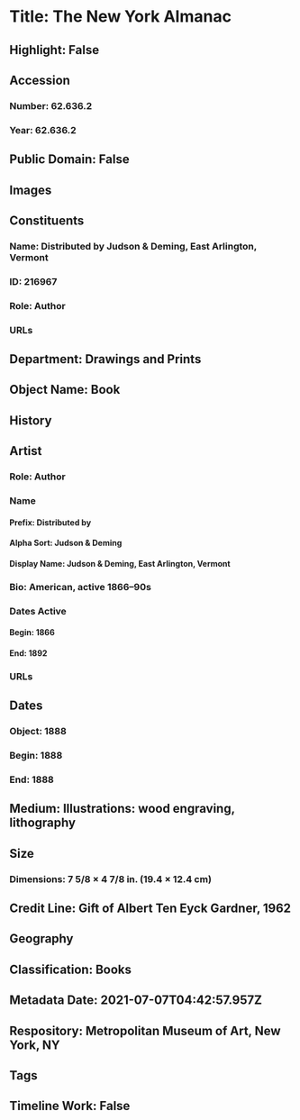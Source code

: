 # Title: The New York Almanac
## Highlight: False
## Accession
### Number: 62.636.2
### Year: 62.636.2
## Public Domain: False
## Images
## Constituents
### Name: Distributed by Judson &amp; Deming, East Arlington, Vermont
### ID: 216967
### Role: Author
### URLs
## Department: Drawings and Prints
## Object Name: Book
## History
## Artist
### Role: Author
### Name
#### Prefix: Distributed by
#### Alpha Sort: Judson & Deming
#### Display Name: Judson & Deming, East Arlington, Vermont
### Bio: American, active 1866–90s
### Dates Active
#### Begin: 1866
#### End: 1892
### URLs
## Dates
### Object: 1888
### Begin: 1888
### End: 1888
## Medium: Illustrations: wood engraving, lithography
## Size
### Dimensions: 7 5/8 × 4 7/8 in. (19.4 × 12.4 cm)
## Credit Line: Gift of Albert Ten Eyck Gardner, 1962
## Geography
## Classification: Books
## Metadata Date: 2021-07-07T04:42:57.957Z
## Respository: Metropolitan Museum of Art, New York, NY
## Tags
## Timeline Work: False
